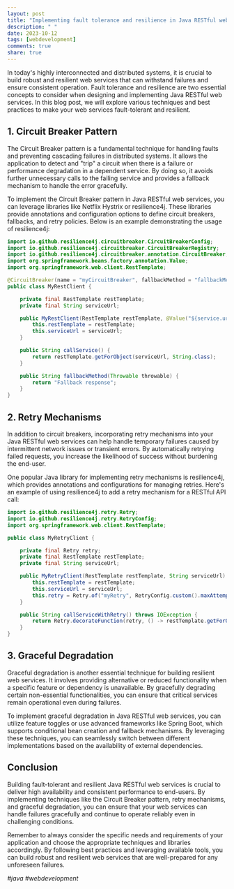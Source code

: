 ```yaml
---
layout: post
title: "Implementing fault tolerance and resilience in Java RESTful web services"
description: " "
date: 2023-10-12
tags: [webdevelopment]
comments: true
share: true
---
```


In today's highly interconnected and distributed systems, it is crucial to build robust and resilient web services that can withstand failures and ensure consistent operation. Fault tolerance and resilience are two essential concepts to consider when designing and implementing Java RESTful web services. In this blog post, we will explore various techniques and best practices to make your web services fault-tolerant and resilient.

## 1. Circuit Breaker Pattern

The Circuit Breaker pattern is a fundamental technique for handling faults and preventing cascading failures in distributed systems. It allows the application to detect and "trip" a circuit when there is a failure or performance degradation in a dependent service. By doing so, it avoids further unnecessary calls to the failing service and provides a fallback mechanism to handle the error gracefully.

To implement the Circuit Breaker pattern in Java RESTful web services, you can leverage libraries like Netflix Hystrix or resilience4j. These libraries provide annotations and configuration options to define circuit breakers, fallbacks, and retry policies. Below is an example demonstrating the usage of resilience4j:

```java
import io.github.resilience4j.circuitbreaker.CircuitBreakerConfig;
import io.github.resilience4j.circuitbreaker.CircuitBreakerRegistry;
import io.github.resilience4j.circuitbreaker.annotation.CircuitBreaker;
import org.springframework.beans.factory.annotation.Value;
import org.springframework.web.client.RestTemplate;

@CircuitBreaker(name = "myCircuitBreaker", fallbackMethod = "fallbackMethod")
public class MyRestClient {

    private final RestTemplate restTemplate;
    private final String serviceUrl;

    public MyRestClient(RestTemplate restTemplate, @Value("${service.url}") String serviceUrl) {
        this.restTemplate = restTemplate;
        this.serviceUrl = serviceUrl;
    }

    public String callService() {
        return restTemplate.getForObject(serviceUrl, String.class);
    }

    public String fallbackMethod(Throwable throwable) {
        return "Fallback response";
    }
}
```

## 2. Retry Mechanisms

In addition to circuit breakers, incorporating retry mechanisms into your Java RESTful web services can help handle temporary failures caused by intermittent network issues or transient errors. By automatically retrying failed requests, you increase the likelihood of success without burdening the end-user.

One popular Java library for implementing retry mechanisms is resilience4j, which provides annotations and configurations for managing retries. Here's an example of using resilience4j to add a retry mechanism for a RESTful API call:

```java
import io.github.resilience4j.retry.Retry;
import io.github.resilience4j.retry.RetryConfig;
import org.springframework.web.client.RestTemplate;

public class MyRetryClient {

    private final Retry retry;
    private final RestTemplate restTemplate;
    private final String serviceUrl;

    public MyRetryClient(RestTemplate restTemplate, String serviceUrl) {
        this.restTemplate = restTemplate;
        this.serviceUrl = serviceUrl;
        this.retry = Retry.of("myRetry", RetryConfig.custom().maxAttempts(3).build());
    }

    public String callServiceWithRetry() throws IOException {
        return Retry.decorateFunction(retry, () -> restTemplate.getForObject(serviceUrl, String.class));
    }
}
```

## 3. Graceful Degradation

Graceful degradation is another essential technique for building resilient web services. It involves providing alternative or reduced functionality when a specific feature or dependency is unavailable. By gracefully degrading certain non-essential functionalities, you can ensure that critical services remain operational even during failures.

To implement graceful degradation in Java RESTful web services, you can utilize feature toggles or use advanced frameworks like Spring Boot, which supports conditional bean creation and fallback mechanisms. By leveraging these techniques, you can seamlessly switch between different implementations based on the availability of external dependencies.

## Conclusion

Building fault-tolerant and resilient Java RESTful web services is crucial to deliver high availability and consistent performance to end-users. By implementing techniques like the Circuit Breaker pattern, retry mechanisms, and graceful degradation, you can ensure that your web services can handle failures gracefully and continue to operate reliably even in challenging conditions.

Remember to always consider the specific needs and requirements of your application and choose the appropriate techniques and libraries accordingly. By following best practices and leveraging available tools, you can build robust and resilient web services that are well-prepared for any unforeseen failures.

*#java #webdevelopment*
